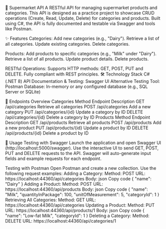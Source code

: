 🛒 Supermarket API
A RESTful API for managing supermarket products and categories. This API is designed as a practice project to showcase CRUD operations (Create, Read, Update, Delete) for categories and products. Built using C#, the API is fully documented and testable via Swagger and tools like Postman.

✨ Features
Categories:
Add new categories (e.g., "Dairy").
Retrieve a list of all categories.
Update existing categories.
Delete categories.

Products:
Add products to specific categories (e.g., "Milk" under "Dairy").
Retrieve a list of all products.
Update product details.
Delete products.

RESTful Operations:
Supports HTTP methods: GET, POST, PUT and DELETE.
Fully compliant with REST principles.
🛠️ Technology Stack
C# (.NET 8)
API Documentation & Testing: Swagger UI
Alternative Testing Tool: Postman
Database: In-memory or any configured database (e.g., SQL Server or SQLite)

📂 Endpoints Overview
Categories
Method	Endpoint	Description
GET	/api/categories	Retrieve all categories
POST	/api/categories	Add a new category
PUT	/api/categories/{id}	Update a category by ID
DELETE	/api/categories/{id}	Delete a category by ID
Products
Method	Endpoint	Description
GET	/api/products	Retrieve all products
POST	/api/products	Add a new product
PUT	/api/products/{id}	Update a product by ID
DELETE	/api/products/{id}	Delete a product by ID

📖 Usage
Testing with Swagger
Launch the application and open Swagger UI (http://localhost:5000/swagger).
Use the interactive UI to send GET, POST, PUT and DELETE requests to the API.
Swagger will auto-generate input fields and example requests for each endpoint.

Testing with Postman
Open Postman and create a new collection.
Use the following request examples:
Adding a Category:
Method: POST
URL: https://localhost:44360/api/categories
Body:
json
Copy code
{
  "name": "Dairy"
}
Adding a Product:
Method: POST
URL: https://localhost:44360/api/products
Body:
json
Copy code
{
  "name": "Milk",
  "quantityInPackage": 100,
  "unitOfMeasurement": 5,
  "categoryId": 1
}
Retrieving All Categories:
Method: GET
URL: https://localhost:44360/api/categories
Updating a Product:
Method: PUT
URL: https://localhost:44360/api/products/1
Body:
json
Copy code
{
  "name": "Low-fat Milk",
  "categoryId": 1
}
Deleting a Category:
Method: DELETE
URL: https://localhost:44360/api/categories/1
